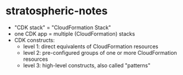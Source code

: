 # stratospheric-notes

- "CDK stack" = "CloudFormation Stack"
- one CDK app = multiple (CloudFormation) stacks
- CDK constructs:
  - level 1: direct equivalents of CloudFormation resources
  - level 2: pre-configured groups of one or more CloudFormation resources
  - level 3: high-level constructs, also called "patterns"
